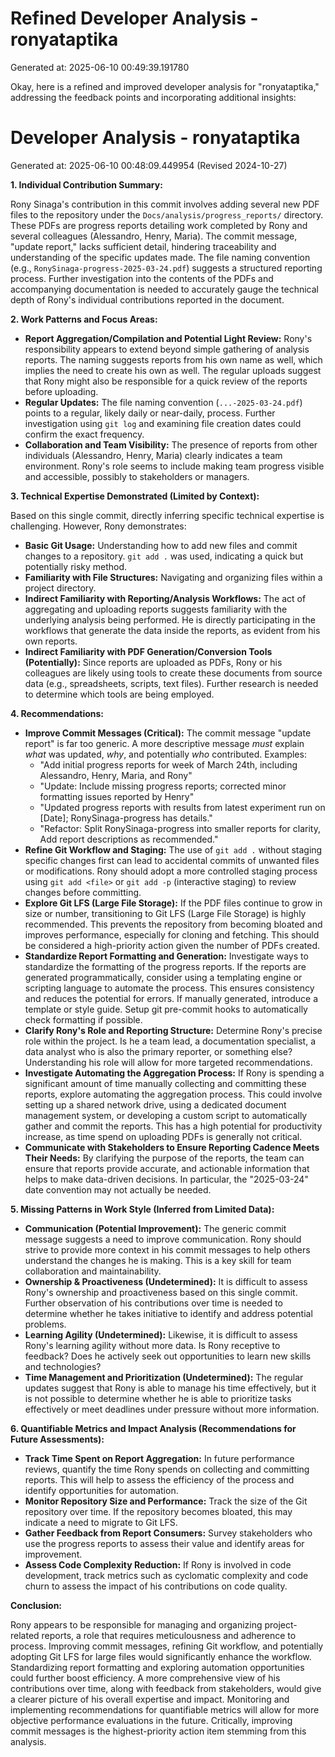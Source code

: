 # Refined Developer Analysis - ronyataptika
Generated at: 2025-06-10 00:49:39.191780

Okay, here is a refined and improved developer analysis for "ronyataptika," addressing the feedback points and incorporating additional insights:

# Developer Analysis - ronyataptika
Generated at: 2025-06-10 00:48:09.449954 (Revised 2024-10-27)

**1. Individual Contribution Summary:**

Rony Sinaga's contribution in this commit involves adding several new PDF files to the repository under the `Docs/analysis/progress_reports/` directory. These PDFs are progress reports detailing work completed by Rony and several colleagues (Alessandro, Henry, Maria). The commit message, "update report," lacks sufficient detail, hindering traceability and understanding of the specific updates made. The file naming convention (e.g., `RonySinaga-progress-2025-03-24.pdf`) suggests a structured reporting process. Further investigation into the contents of the PDFs and accompanying documentation is needed to accurately gauge the technical depth of Rony's individual contributions reported in the document.

**2. Work Patterns and Focus Areas:**

*   **Report Aggregation/Compilation and Potential Light Review:** Rony's responsibility appears to extend beyond simple gathering of analysis reports. The naming suggests reports from his own name as well, which implies the need to create his own as well. The regular uploads suggest that Rony might also be responsible for a quick review of the reports before uploading.
*   **Regular Updates:** The file naming convention (`...-2025-03-24.pdf`) points to a regular, likely daily or near-daily, process. Further investigation using `git log` and examining file creation dates could confirm the exact frequency.
*   **Collaboration and Team Visibility:** The presence of reports from other individuals (Alessandro, Henry, Maria) clearly indicates a team environment. Rony's role seems to include making team progress visible and accessible, possibly to stakeholders or managers.

**3. Technical Expertise Demonstrated (Limited by Context):**

Based on this single commit, directly inferring specific technical expertise is challenging. However, Rony demonstrates:

*   **Basic Git Usage:** Understanding how to add new files and commit changes to a repository. `git add .` was used, indicating a quick but potentially risky method.
*   **Familiarity with File Structures:** Navigating and organizing files within a project directory.
*   **Indirect Familiarity with Reporting/Analysis Workflows:** The act of aggregating and uploading reports suggests familiarity with the underlying analysis being performed. He is directly participating in the workflows that generate the data inside the reports, as evident from his own reports.
*   **Indirect Familiarity with PDF Generation/Conversion Tools (Potentially):** Since reports are uploaded as PDFs, Rony or his colleagues are likely using tools to create these documents from source data (e.g., spreadsheets, scripts, text files). Further research is needed to determine which tools are being employed.

**4. Recommendations:**

*   **Improve Commit Messages (Critical):** The commit message "update report" is far too generic. A more descriptive message *must* explain *what* was updated, *why*, and potentially *who* contributed. Examples:
    *   "Add initial progress reports for week of March 24th, including Alessandro, Henry, Maria, and Rony"
    *   "Update: Include missing progress reports; corrected minor formatting issues reported by Henry"
    *   "Updated progress reports with results from latest experiment run on [Date]; RonySinaga-progress has details."
    *   "Refactor: Split RonySinaga-progress into smaller reports for clarity, Add report descriptions as recommended."
*   **Refine Git Workflow and Staging:** The use of `git add .` without staging specific changes first can lead to accidental commits of unwanted files or modifications. Rony should adopt a more controlled staging process using `git add <file>` or `git add -p` (interactive staging) to review changes before committing.
*   **Explore Git LFS (Large File Storage):** If the PDF files continue to grow in size or number, transitioning to Git LFS (Large File Storage) is highly recommended. This prevents the repository from becoming bloated and improves performance, especially for cloning and fetching. This should be considered a high-priority action given the number of PDFs created.
*   **Standardize Report Formatting and Generation:** Investigate ways to standardize the formatting of the progress reports. If the reports are generated programmatically, consider using a templating engine or scripting language to automate the process. This ensures consistency and reduces the potential for errors. If manually generated, introduce a template or style guide. Setup git pre-commit hooks to automatically check formatting if possible.
*   **Clarify Rony's Role and Reporting Structure:** Determine Rony's precise role within the project. Is he a team lead, a documentation specialist, a data analyst who is also the primary reporter, or something else? Understanding his role will allow for more targeted recommendations.
*   **Investigate Automating the Aggregation Process:** If Rony is spending a significant amount of time manually collecting and committing these reports, explore automating the aggregation process. This could involve setting up a shared network drive, using a dedicated document management system, or developing a custom script to automatically gather and commit the reports. This has a high potential for productivity increase, as time spend on uploading PDFs is generally not critical.
*   **Communicate with Stakeholders to Ensure Reporting Cadence Meets Their Needs:** By clarifying the purpose of the reports, the team can ensure that reports provide accurate, and actionable information that helps to make data-driven decisions. In particular, the "2025-03-24" date convention may not actually be needed.

**5. Missing Patterns in Work Style (Inferred from Limited Data):**

*   **Communication (Potential Improvement):** The generic commit message suggests a need to improve communication. Rony should strive to provide more context in his commit messages to help others understand the changes he is making. This is a key skill for team collaboration and maintainability.
*   **Ownership & Proactiveness (Undetermined):** It is difficult to assess Rony's ownership and proactiveness based on this single commit. Further observation of his contributions over time is needed to determine whether he takes initiative to identify and address potential problems.
*   **Learning Agility (Undetermined):** Likewise, it is difficult to assess Rony's learning agility without more data. Is Rony receptive to feedback? Does he actively seek out opportunities to learn new skills and technologies?
*   **Time Management and Prioritization (Undetermined):** The regular updates suggest that Rony is able to manage his time effectively, but it is not possible to determine whether he is able to prioritize tasks effectively or meet deadlines under pressure without more information.

**6. Quantifiable Metrics and Impact Analysis (Recommendations for Future Assessments):**

*   **Track Time Spent on Report Aggregation:** In future performance reviews, quantify the time Rony spends on collecting and committing reports. This will help to assess the efficiency of the process and identify opportunities for automation.
*   **Monitor Repository Size and Performance:** Track the size of the Git repository over time. If the repository becomes bloated, this may indicate a need to migrate to Git LFS.
*   **Gather Feedback from Report Consumers:** Survey stakeholders who use the progress reports to assess their value and identify areas for improvement.
*   **Assess Code Complexity Reduction:** If Rony is involved in code development, track metrics such as cyclomatic complexity and code churn to assess the impact of his contributions on code quality.

**Conclusion:**

Rony appears to be responsible for managing and organizing project-related reports, a role that requires meticulousness and adherence to process. Improving commit messages, refining Git workflow, and potentially adopting Git LFS for large files would significantly enhance the workflow. Standardizing report formatting and exploring automation opportunities could further boost efficiency. A more comprehensive view of his contributions over time, along with feedback from stakeholders, would give a clearer picture of his overall expertise and impact. Monitoring and implementing recommendations for quantifiable metrics will allow for more objective performance evaluations in the future. Critically, improving commit messages is the highest-priority action item stemming from this analysis.
